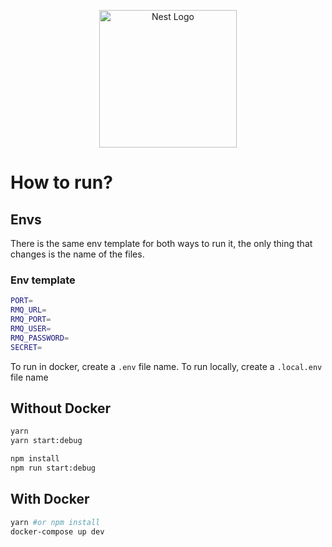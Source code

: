 <p align="center">
  <a href="http://nestjs.com/" target="blank"><img src="https://nestjs.com/img/logo_text.svg" width="220" alt="Nest Logo" /></a>
</p>

# How to run?

## Envs
There is the same env template for both ways to run it, the only thing that changes is the name of the files.

### Env template
```bash
PORT=
RMQ_URL=
RMQ_PORT=
RMQ_USER=
RMQ_PASSWORD=
SECRET=
```

To run in docker, create a `.env` file name.
To run locally, create a `.local.env` file name

## Without Docker

```bash
yarn
yarn start:debug
```

```bash
npm install
npm run start:debug
```

## With Docker

```bash
yarn #or npm install
docker-compose up dev
```